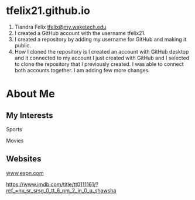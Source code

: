 # tfelix21.github.io

1. Tiandra Felix tfelix@my.waketech.edu
2. I created a GitHub account with the username tfelix21.
3. I created a repository by adding my username for GitHub and making it public.
4. How I cloned the repository is I created an account with GitHub desktop and it connected to my account I just created with GitHub and I selected to clone the repository that I previously created. 
I was able to connect both accounts together. I am adding few more changes.
# About Me 
## My Interests 
Sports

Movies
## Websites 
www.espn.com

https://www.imdb.com/title/tt0111161/?ref_=nv_sr_srsg_0_tt_6_nm_2_in_0_q_shawsha
